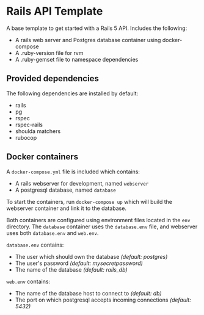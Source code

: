 # Rails API Template

A base template to get started with a Rails 5 API. Includes the following:
 - A rails web server and Postgres database container using docker-compose
 - A .ruby-version file for rvm
 - A .ruby-gemset file to namespace dependencies

## Provided dependencies

The following dependencies are installed by default:
 - rails
 - pg
 - rspec
 - rspec-rails
 - shoulda matchers
 - rubocop

## Docker containers

A `docker-compose.yml` file is included which contains:
 - A rails webserver for development, named `webserver`
 - A postgresql database, named `database`

To start the containers, run `docker-compose up` which will build the webserver container and link it to the database.

Both containers are configured using environment files located in the `env` directory.
The `database` container uses the `database.env` file, and webserver uses both `database.env` and `web.env`.

`database.env` contains:
 - The user which should own the database _(default: postgres)_
 - The user's password _(default: mysecretpassword)_
 - The name of the database _(default: rails\_db)_

`web.env` contains:
 - The name of the database host to connect to _(default: db)_
 - The port on which postgresql accepts incoming connections _(default: 5432)_
